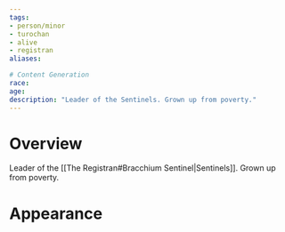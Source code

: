 ```yaml
---
tags:
- person/minor
- turochan
- alive
- registran
aliases:

# Content Generation
race:
age:
description: "Leader of the Sentinels. Grown up from poverty."
---
```

# Overview
Leader of the [[The Registran#Bracchium Sentinel|Sentinels]]. Grown up from poverty.
# Appearance
